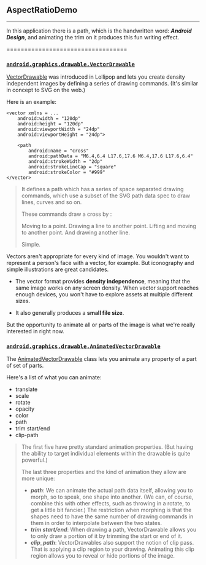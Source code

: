 ## AspectRatioDemo
----------------------------------
In this application there is a path, which is the handwritten word: **_Android Design_**, and animating the trim on it produces this fun writing effect.

==================================

### [**`android.graphics.drawable.VectorDrawable`**](https://developer.android.com/reference/android/graphics/drawable/VectorDrawable.html)

[VectorDrawable](https://developer.android.com/reference/android/graphics/drawable/VectorDrawable.html) was introduced in Lollipop and lets you create density independent images by defining a series of drawing commands. (It's similar in concept to SVG on the web.)

Here is an example:

```
<vector xmlns = ... 
    android:width = "120dp"
    android:height = "120dp"
    android:viewportWidth = "24dp"
    android:viewportHeight = "24dp">

    <path
        android:name = "cross"
        android:pathData = "M6.4,6.4 L17.6,17.6 M6.4,17.6 L17.6,6.4"
        android:strokeWidth = "2dp"
        android:strokeLineCap = "square"
        android:strokeColor = "#999"
</vector>
```

> It defines a path which has a series of space separated drawing commands, which use a subset of the SVG path data spec to draw lines, curves and so on.
>
> These commands draw a cross by :
>
> Moving to a point.
> Drawing a line to another point.
> Lifting and moving to another point.
> And drawing another line.
>
> Simple.

Vectors aren't appropriate for every kind of image.
You wouldn't want to represent a person's face with a vector, for example.
But iconography and simple illustrations are great candidates.

- The vector format provides **density independence**, meaning that the same image works on any screen density. When vector support reaches enough devices, you won't have to explore assets at multiple different sizes.

- It also generally produces a **small file size**.

But the opportunity to animate all or parts of the image is what we're really interested in right now.

### [**`android.graphics.drawable.AnimatedVectorDrawable`**](https://developer.android.com/reference/android/graphics/drawable/AnimatedVectorDrawable.html)

The [AnimatedVectorDrawable](https://developer.android.com/reference/android/graphics/drawable/AnimatedVectorDrawable.html) class lets you animate any property of a part of set of parts.

Here's a list of what you can animate:

- translate
- scale
- rotate
- opacity
- color
- path
- trim start/end
- clip-path

> The first five have pretty standard animation properties. (But having the ability to target
individual elements within the drawable is quite powerful.)
>
> The last three properties and the kind of animation they allow are more unique:
> - **_path_**: We can animate the actual path data itself, allowing you to morph, so to speak, one shape into another. (We can, of course, combine this with other effects, such as throwing in a rotate, to get a little bit fancier.)
> The restriction when morphing is that the shapes need to have the same number of drawing commands in them in order to interpolate between the two states.
> - **_trim start/end_**: When drawing a path, VectorDrawable allows you to only draw a portion of it
by trimming the start or end of it.
> - **_clip_path_**: VectorDrawables also support the notion of clip pass. That is applying a clip
region to your drawing. Animating this clip region allows you to reveal or hide portions of the image.
